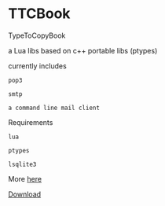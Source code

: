 TTCBook
=======

TypeToCopyBook


 a Lua libs based on c++ portable libs (ptypes)

currently includes

    pop3

    smtp

    a command line mail client

Requirements

    lua

    ptypes

    lsqlite3
    
    
More <a href='https://chiselapp.com/user/nicodelua/repository/ttcb/ttcb'>here</a>

<a href='https://chiselapp.com/user/nicodelua/repository/ttcb/tarball/TTCBook-3754296dd5c69d81.tar.gz'>Download</a>


